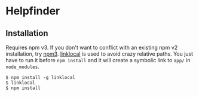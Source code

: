 # Helpfinder

## Installation

Requires npm v3. If you don't want to conflict with an existing npm v2 installation, try [npm3](https://www.npmjs.com/package/npm3). [linklocal](https://www.npmjs.com/package/linklocal) is used to avoid crazy relative paths. You just have to run it before `npm install` and it will create a symbolic link to `app/` in `node_modules`.

```
$ npm install -g linklocal
$ linklocal
$ npm install
```
